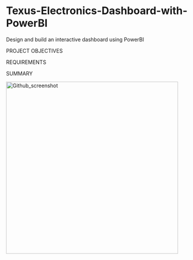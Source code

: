 # Texus-Electronics-Dashboard-with-PowerBI
Design and build an interactive dashboard using PowerBI

PROJECT OBJECTIVES



REQUIREMENTS




SUMMARY

<img width="470" alt="Github_screenshot" src="https://github.com/Adebisiokegbemi/Texus-Electronics-Dashboard-with-PowerBI/assets/91023196/00f9c38f-8005-4add-8eed-12db22febb08">
